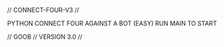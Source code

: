// CONNECT-FOUR-V3 //

PYTHON CONNECT FOUR AGAINST A BOT (EASY)
RUN MAIN TO START 

// GOOB // VERSION 3.0 //
